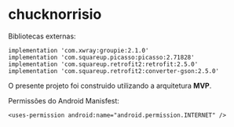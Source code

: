 # chucknorrisio
 Bibliotecas externas:
 ```
 implementation 'com.xwray:groupie:2.1.0'
 implementation 'com.squareup.picasso:picasso:2.71828'
 implementation 'com.squareup.retrofit2:retrofit:2.5.0'
 implementation 'com.squareup.retrofit2:converter-gson:2.5.0'
 ```
O presente projeto foi construido utilizando a arquitetura __MVP__. 

Permissões do Android Manisfest:

```
<uses-permission android:name="android.permission.INTERNET" />
```
